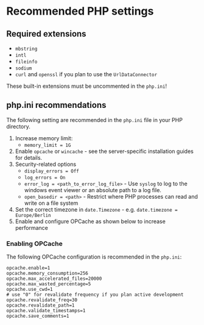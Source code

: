 # Recommended PHP settings

## Required extensions

- `mbstring`
- `intl`
- `fileinfo`
- `sodium`
- `curl` and `openssl` if you plan to use the `UrlDataConnector`

These built-in extensions must be uncommented in the `php.ini`!

## php.ini recommendations

The following setting are recommended in the `php.ini` file in your PHP directory. 

1. Increase memory limit:
	- `memory_limit = 1G`
2. Enable `opcache` or `wincache` - see the server-specific installation guides for details. 
3. Security-related options
	- `display_errors = Off`
	- `log_errors = On`
	- `error_log = <path_to_error_log_file>` - Use `syslog` to log to the windows event viewer or an absolute path to a log file. 
	- `open_basedir = <path>` - Restrict where PHP processes can read and write on a file system
4. Set the correct timezone in `date.Timezone` - e.g. `date.timezone = Europe/Berlin`
5. Enable and configure OPCache as shown below to increase performance

### Enabling OPCache

The following OPCache configuration is recommended in the `php.ini`:

```
opcache.enable=1
opcache.memory_consumption=256
opcache.max_accelerated_files=20000
opcache.max_wasted_percentage=5
opcache.use_cwd=1
# use "0" for revalidate frequency if you plan active development
opcache.revalidate_freq=30
opcache.revalidate_path=1
opcache.validate_timestamps=1
opcache.save_comments=1
```